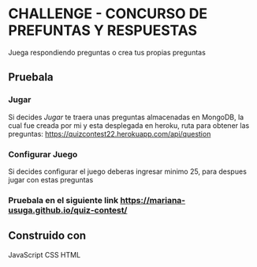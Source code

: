 # CHALLENGE - CONCURSO DE PREFUNTAS Y RESPUESTAS

Juega respondiendo preguntas o crea tus propias preguntas

## Pruebala 
### Jugar
Si decides *Jugar* te traera unas preguntas almacenadas en MongoDB, la cual fue creada por mi y esta desplegada en heroku, ruta para obtener las preguntas: https://quizcontest22.herokuapp.com/api/question

### Configurar Juego
Si decides configurar el juego deberas ingresar minimo 25, para despues jugar con estas preguntas

### Pruebala en el siguiente link https://mariana-usuga.github.io/quiz-contest/

## Construido con 
JavaScript
CSS
HTML